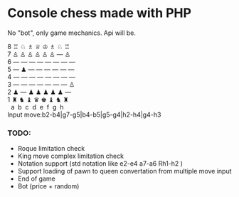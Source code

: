 # Console chess made with PHP
No "bot", only game mechanics.
Api will be. 

8 ♖ ♘ ♗ ♕ ♔ ♗ ♘ ♖   
7 ♙ ♙ ♙ ♙ ♙ ♙ ― ♙   
6 ― ― ― ― ― ― ― ―   
5 ― ♟ ― ― ― ― ― ―   
4 ― ― ― ― ― ― ― ―   
3 ― ― ― ― ― ― ― ♙   
2 ♟ ― ♟ ♟ ♟ ♟ ♟ ―   
1 ♜ ♞ ♝ ♛ ♚ ♝ ♞ ♜   
&nbsp; a&nbsp; b&nbsp; c&nbsp; d&nbsp; e&nbsp; f&nbsp; g&nbsp; h   
Input move:b2-b4|g7-g5|b4-b5|g5-g4|h2-h4|g4-h3  


### TODO:
- Roque limitation check
- King move complex limitation check
- Notation support (std notation like e2-e4 a7-a6 Rh1-h2 )
- Support loading of pawn to queen convertation from multiple move input
- End of game
- Bot (price + random)
